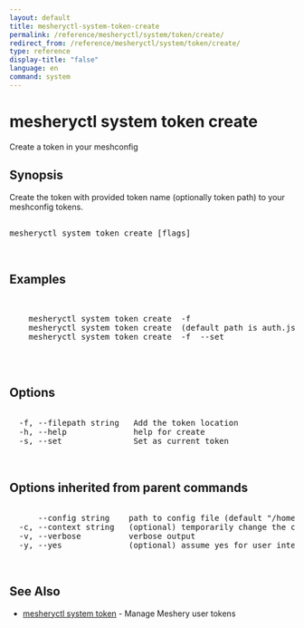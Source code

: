 ```yaml
---
layout: default
title: mesheryctl-system-token-create
permalink: /reference/mesheryctl/system/token/create/
redirect_from: /reference/mesheryctl/system/token/create/
type: reference
display-title: "false"
language: en
command: system
---
```


# mesheryctl system token create

Create a token in your meshconfig

## Synopsis

Create the token with provided token name (optionally token path) to your meshconfig tokens.

<pre class='codeblock-pre'>
<div class='codeblock'>
mesheryctl system token create [flags]

</div>
</pre> 

## Examples

<pre class='codeblock-pre'>
<div class='codeblock'>

	mesheryctl system token create <token-name> -f <token-path>
	mesheryctl system token create <token-name> (default path is auth.json)
	mesheryctl system token create <token-name> -f <token-path> --set
	

</div>
</pre> 

## Options

<pre class='codeblock-pre'>
<div class='codeblock'>
  -f, --filepath string   Add the token location
  -h, --help              help for create
  -s, --set               Set as current token

</div>
</pre>

## Options inherited from parent commands

<pre class='codeblock-pre'>
<div class='codeblock'>
      --config string    path to config file (default "/home/admin-pc/.meshery/config.yaml")
  -c, --context string   (optional) temporarily change the current context.
  -v, --verbose          verbose output
  -y, --yes              (optional) assume yes for user interactive prompts.

</div>
</pre>

## See Also

* [mesheryctl system token](token/)	 - Manage Meshery user tokens

